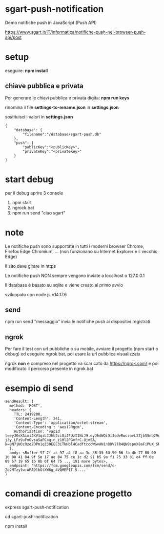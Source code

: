# sgart-push-notification
Demo notifiche push in JavaScript (Push API)

https://www.sgart.it/IT/informatica/notifiche-push-nel-browser-push-api/post

# setup
eseguire: **npm install**

## chiave pubblica e privata
Per generare le chiavi pubblica e privata digita: **npm run keys**

rinomina il file **settings-to-rename.json** in **settings.json**

sostituisci i valori in **settings.json**
```
{
    "database": {
        "filename":"/database/sgart-push.db"
    },
    "push": {
        "publicKey":"<publicKey>",
        "privateKey":"<privateKey>"
    }
}
```

# start debug
per il debug aprire 3 console
1. npm start
2. ngrock.bat
3. npm run send "ciao sgart"

# note 
Le notifiche push sono supportate in tutti i moderni browser Chrome, Firefox Edge Chromium, ... (non funzionano su Internet Explorer e il vecchio Edge)

Il sito deve girare in https

Le notifiche push NON sempre vengono inviate a localhost o 127.0.0.1

Il database è basato su sqlite e viene creato al primo avvio

sviluppato con node js v14.17.6

## send
npm run send "messaggio" invia le notifiche push ai dispositivi registrati

## ngrok
Per fare il test con url pubbliche o su mobile, avviare il progetto (npm start o debug) ed eseguire ngrok.bat, poi usare la url pubblica visualizzata

ngrok **non** è compreso nel progetto va scaricato da https://ngrok.com/ e poi modificato il percorso presente in ngrok.bat


# esempio di send
```
sendResult: {
  method: 'POST',
  headers: {
    TTL: 2419200,
    'Content-Length': 241,
    'Content-Type': 'application/octet-stream',
    'Content-Encoding': 'aes128gcm',
    Authorization: 'vapid t=eyJ0eXAioiJKV1qiLCJhb2ciOiJFUzI1NiJ9.eyJhdWQiOiJodvRwczovL2ZjbS5nb29ndGVhcGlzLmNvbSIsImV4cCI6MTYzMjEyMzIyMSwic3ViIjoiaHR0cHM6Ly9wdXNoLWRlbW8uc2dhcnQuaXQifQ.09NYbdAEvXBlpDqilVGWCAyneW_OoEq8jxBAQTgsOqfC-j3y_LFz9uFmGvsaSaFCaq-n_z1Hl2PGmfrC-8jm5A, k=BN7jNOzRzeZOPm1qZ30EEE3iTkHbl4CadftccdWGvAN1nBDV2lR4QN9spnX8aFiPUX_SPF9Tb4DDZlGw9e23Iog'      
  },
  body: <Buffer 97 7f ac 97 a4 f8 aa 3c 88 35 60 90 56 fb db 77 00 00 10 00 41 04 9f 5e 17 ae 84 75 ce 1c d2 91 b5 9a f1 75 33 01 e4 ff 0e 89 57 19 65 1b 0b 0f 64 75 ... 191 more bytes>,
  endpoint: 'https://fcm.googleapis.com/fcm/send/c-Ze2MTzy1w:APA91bGtXW6g_4VQMEP1T-5-...'
}
```

# comandi di creazione progetto
express sgart-push-notification

cd sgart-push-notification

npm install
